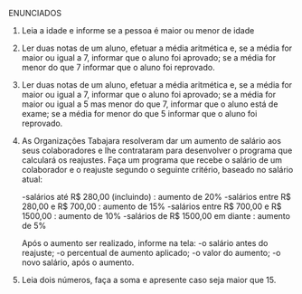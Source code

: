 ENUNCIADOS
1. Leia a idade e informe se a pessoa é maior ou menor de idade
2. Ler duas notas de um aluno, efetuar a média aritmética e, se a média for maior ou igual a 7, informar que o aluno foi aprovado; se a média for menor do que 7 informar que o aluno foi reprovado.
3. Ler duas notas de um aluno, efetuar a média aritmética e, se a média for maior ou igual a 7, informar que o aluno foi aprovado; se a média for maior ou igual a 5 mas menor do que 7, informar que o aluno está de exame; se a média for menor do que 5 informar que o aluno foi reprovado.
4. As Organizações Tabajara resolveram dar um aumento de salário aos seus colaboradores e lhe contrataram para desenvolver o programa que calculará os reajustes.
   Faça um programa que recebe o salário de um colaborador e o reajuste segundo o seguinte critério, baseado no salário atual:

    -salários até R$ 280,00 (incluindo) : aumento de 20%
    -salários entre R$ 280,00 e R$ 700,00 : aumento de 15%
    -salários entre R$ 700,00 e R$ 1500,00 : aumento de 10%
    -salários de R$ 1500,00 em diante : aumento de 5% 

    Após o aumento ser realizado, informe na tela:
    -o salário antes do reajuste;
    -o percentual de aumento aplicado;
    -o valor do aumento;
    -o novo salário, após o aumento.
   
5. Leia dois números, faça a soma e apresente caso seja maior que 15.
